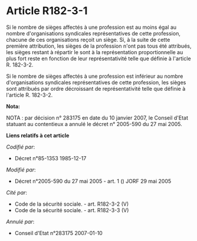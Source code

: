 # Article R182-3-1

Si le nombre de sièges affectés à une profession est au moins égal au nombre d'organisations syndicales représentatives de
cette profession, chacune de ces organisations reçoit un siège. Si, à la suite de cette première attribution, les sièges de
la profession n'ont pas tous été attribués, les sièges restant à répartir le sont à la représentation proportionnelle au plus
fort reste en fonction de leur représentativité telle que définie à l'article R. 182-3-2.

Si le nombre de sièges affectés à une profession est inférieur au nombre d'organisations syndicales représentatives de cette
profession, les sièges sont attribués par ordre décroissant de représentativité telle que définie à l'article R. 182-3-2.

**Nota:**

NOTA : par décision n° 283175 en date du 10 janvier 2007, le Conseil d'Etat statuant au contentieux a annulé le décret n°
2005-590 du 27 mai 2005.

**Liens relatifs à cet article**

_Codifié par_:

  - Décret n°85-1353 1985-12-17

_Modifié par_:

  - Décret n°2005-590 du 27 mai 2005 - art. 1 () JORF 29 mai 2005

_Cité par_:

  - Code de la sécurité sociale. - art. R182-3-2 (V)
  - Code de la sécurité sociale. - art. R182-3-3 (V)

_Annulé par_:

  - Conseil d'Etat n°283175 2007-01-10
